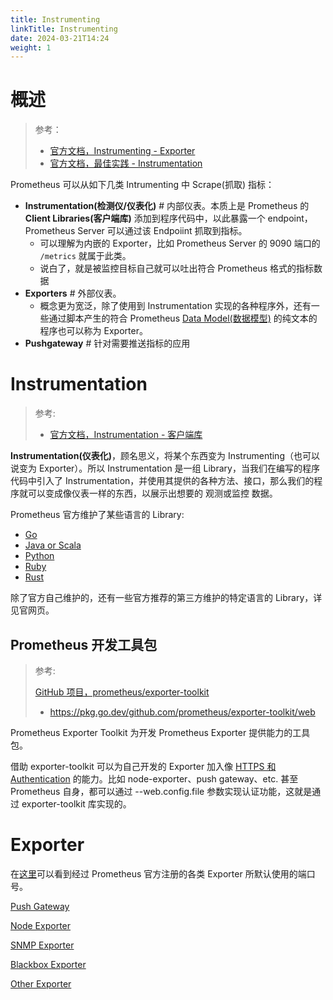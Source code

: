 ```yaml
---
title: Instrumenting
linkTitle: Instrumenting
date: 2024-03-21T14:24
weight: 1
---
```


# 概述

> 参考：
>
> - [官方文档，Instrumenting - Exporter](https://prometheus.io/docs/instrumenting/exporters/)
> - [官方文档，最佳实践 - Instrumentation](https://prometheus.io/docs/practices/instrumentation/)

Prometheus 可以从如下几类 Intrumenting 中 Scrape(抓取) 指标：

- **Instrumentation(检测仪/仪表化)** # 内部仪表。本质上是 Prometheus 的 **Client Libraries(客户端库)** 添加到程序代码中，以此暴露一个 endpoint，Prometheus Server 可以通过该 Endpoiint 抓取到指标。
  - 可以理解为内嵌的 Exporter，比如 Prometheus Server 的 9090 端口的 `/metrics` 就属于此类。
  - 说白了，就是被监控目标自己就可以吐出符合 Prometheus 格式的指标数据
- **Exporters** # 外部仪表。
  - 概念更为宽泛，除了使用到 Instrumentation 实现的各种程序外，还有一些通过脚本产生的符合 Prometheus [Data Model(数据模型)](/docs/6.可观测性/Metrics/Prometheus/Storage/Data%20Model(数据模型).md) 的纯文本的程序也可以称为 Exporter。
- **Pushgateway** # 针对需要推送指标的应用

# Instrumentation

> 参考:
>
> - [官方文档，Instrumentation - 客户端库](https://prometheus.io/docs/instrumenting/clientlibs/)

**Instrumentation(仪表化)**，顾名思义，将某个东西变为 Instrumenting（也可以说变为 Exporter）。所以 Instrumentation 是一组 Library，当我们在编写的程序代码中引入了 Instrumentation，并使用其提供的各种方法、接口，那么我们的程序就可以变成像仪表一样的东西，以展示出想要的 观测或监控 数据。

Prometheus 官方维护了某些语言的 Library:

- [Go](https://github.com/prometheus/client_golang)
- [Java or Scala](https://github.com/prometheus/client_java)
- [Python](https://github.com/prometheus/client_python)
- [Ruby](https://github.com/prometheus/client_ruby)
- [Rust](https://github.com/prometheus/client_rust)

除了官方自己维护的，还有一些官方推荐的第三方维护的特定语言的 Library，详见官网页。

## Prometheus 开发工具包

> 参考:
>
> [GitHub 项目，prometheus/exporter-toolkit](https://github.com/prometheus/exporter-toolkit)
>
> - https://pkg.go.dev/github.com/prometheus/exporter-toolkit/web

Prometheus Exporter Toolkit 为开发 Prometheus Exporter 提供能力的工具包。

借助 exporter-toolkit 可以为自己开发的 Exporter 加入像 [HTTPS 和 Authentication](/docs/6.可观测性/Metrics/Prometheus/HTTPS%20和%20Authentication.md) 的能力。比如 node-exporter、push gateway、etc. 甚至 Prometheus 自身，都可以通过 --web.config.file 参数实现认证功能，这就是通过 exporter-toolkit 库实现的。

# Exporter

在[这里](https://github.com/prometheus/prometheus/wiki/Default-port-allocations)可以看到经过 Prometheus 官方注册的各类 Exporter 所默认使用的端口号。

[Push Gateway](/docs/6.可观测性/Metrics/Instrumenting/Push%20Gateway.md)

[Node Exporter](/docs/6.可观测性/Metrics/Instrumenting/Node%20Exporter.md)

[SNMP Exporter](/docs/6.可观测性/Metrics/Instrumenting/SNMP%20Exporter/SNMP%20Exporter.md)

[Blackbox Exporter](/docs/6.可观测性/Metrics/Instrumenting/Blackbox%20Exporter.md)

[Other Exporter](/docs/6.可观测性/Metrics/Instrumenting/Other%20Exporter.md)
